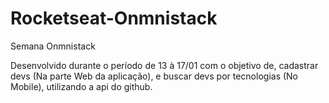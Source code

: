 # Rocketseat-Onmnistack
Semana Onmnistack

Desenvolvido durante o período de 13 à 17/01 com o objetivo de, cadastrar devs (Na parte Web da aplicação), e buscar devs por tecnologias (No Mobile), utilizando a api do github. 
